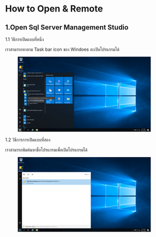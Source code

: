 # How to Open & Remote

## 1.Open Sql Server Management Studio

1.1 วิธีการเปิดแบบที่หนึ่ง

เราสามารถหาตาม Task bar icon ของ Windoes ละเปิดโปรแกรมได้

<figure><img src="../../../../../.gitbook/assets/Screenshot (6) (1).png" alt=""><figcaption></figcaption></figure>



1.2 วิธีการการเปิดแบบที่สอง

เราสามารถพิมค้นหาชื่อโปรแกรมเพื่อเปิดโปรแกรมได้

<figure><img src="../../../../../.gitbook/assets/Screenshot (7) (1).png" alt=""><figcaption></figcaption></figure>
